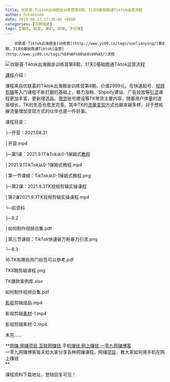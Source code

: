 ```yaml
---
title: 优联荟·Tiktok出海掘金训练营第8期，31天0基础跑通Tiktok运营流程
author: huhansome
date: 2019-08-17 17:38:00 +0800
categories: [流弊技能]
tags: [赚钱, 致富, 兼职, 网赚, 手机赚]
---
```



        优联荟·Tiktok出海掘金[训练营](http://www.yi09.cn/tags/xunlianying/)第8期，31天0基础跑通Tiktok[运营](http://www.yi09.cn/tags/%E8%BF%90%E8%90%A5/)流程

![优联荟·Tiktok出海掘金训练营第8期，31天0基础跑通Tiktok运营流程](http://www.yi09.cn/zb_users/upload/2021/09/20210909175628163118138813596.jpeg)

[课程](http://www.yi09.cn/tags/%E8%AF%BE%E7%A8%8B/)介绍：

  

课程来自优联荟的Tiktok出海掘金训练营第8期，价值2999元。在快速起号、[视频](http://www.yi09.cn/tags/shipin/)[剪辑](http://www.yi09.cn/tags/%E5%89%AA%E8%BE%91/)等入门课程不断打磨的基础上，暴力涨粉、Shpoify建站、广告投放等[引流](http://www.yi09.cn/tags/%E5%BC%95%E6%B5%81/)课程更加丰富，更新增选品、[带货](http://www.yi09.cn/tags/%E5%B8%A6%E8%B4%A7/)账号建设等TK带货主要内容，随着用户体量的逐渐增长，TK的生态也愈发完善。其中TK的[流量](http://www.yi09.cn/tags/%E6%B5%81%E9%87%8F/)[变现](http://www.yi09.cn/tags/%E5%8F%98%E7%8E%B0/)方式也越来越多样，对于想拓展流量增加变现方式的伙伴也是一件好事。

  

课程目录：

  

├─开营：2021.08.31

  

│开营.mp4

  

├─第1课：2021.9.1TikTok从0-1保姆式[教程](http://www.yi09.cn/tags/%E6%95%99%E7%A8%8B/)

  

│2021.9.1TikTok从0-1保姆式教程.mp4

  

│第一节课纲：TikTok从0-1保姆式教程.png

  

├─第2课：2021.9.3TK视频剪辑实操课程

  

│第2课2021.9.3TK视频剪辑实操课程.mp4

  

└─前资料

  

├─9.2

  

│如何制作视频合集.pdf

  

│第三节课纲：TikTok快速破万粉暴力引流.png

  

└─9.3

  

16.TK有哪些热门标签可以参考.pdf

  

TK8期剪辑课程.png

  

TK爆款案例库.xlsx

  

如何制作视频合集.pdf

  

[影视](http://www.yi09.cn/tags/%E5%BD%B1%E8%A7%86/)剪辑成品.mp4

  

影视剪辑[素材](http://www.yi09.cn/tags/%E7%B4%A0%E6%9D%90/)-1.mp4

  

影视剪辑素材-2.mp4

  

未完……

  

  

**[网赚](http://www.yi09.cn/tags/%E7%BD%91%E8%B5%9A/),[网赚项目](http://www.yi09.cn/tags/%E7%BD%91%E8%B5%9A%E9%A1%B9%E7%9B%AE/),[互联网赚钱](http://www.yi09.cn/tags/%E4%BA%92%E8%81%94%E7%BD%91%E8%B5%9A%E9%92%B1/),手机[赚钱](http://www.yi09.cn/tags/%E8%B5%9A%E9%92%B1/),[网上赚钱](http://www.yi09.cn/tags/%E7%BD%91%E4%B8%8A%E8%B5%9A%E9%92%B1/),[一零九网赚博客](http://www.yi09.cn/tags/%E4%B8%80%E9%9B%B6%E4%B9%9D%E7%BD%91%E8%B5%9A%E5%8D%9A%E5%AE%A2/)  
一零九网赚博客每天给大家分享各种网赚课程，网赚[项目](http://www.yi09.cn/tags/%E9%A1%B9%E7%9B%AE/)，教大家如何用手机在网上赚钱  
**  
  
  

课程资料下载地址，登陆回复可见！

